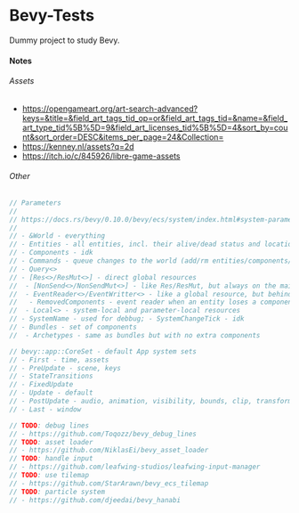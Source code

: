 # Bevy-Tests

Dummy project to study Bevy.

#### Notes

###### Assets
- https://opengameart.org/art-search-advanced?keys=&title=&field_art_tags_tid_op=or&field_art_tags_tid=&name=&field_art_type_tid%5B%5D=9&field_art_licenses_tid%5B%5D=4&sort_by=count&sort_order=DESC&items_per_page=24&Collection=
- https://kenney.nl/assets?q=2d
- https://itch.io/c/845926/libre-game-assets

###### Other

```rust
// Parameters
//
// https://docs.rs/bevy/0.10.0/bevy/ecs/system/index.html#system-parameter-list
//
// - &World - everything
// - Entities - all entities, incl. their alive/dead status and location
// - Components - idk
// - Commands - queue changes to the world (add/rm entities/components/resources)
// - Query<>
// - [Res<>/ResMut<>] - direct global resources
//  - [NonSend<>/NonSendMut<>] - like Res/ResMut, but always on the main thread
//  - EventReader<>/EventWritter<> - like a global resource, but behind commands
//   - RemovedComponents - event reader when an entity loses a component
//  - Local<> - system-local and parameter-local resources
// - SystemName - used for debbug; - SystemChangeTick - idk
// - Bundles - set of components
//  - Archetypes - same as bundles but with no extra components

// bevy::app::CoreSet - default App system sets
// - First - time, assets
// - PreUpdate - scene, keys
// - StateTransitions
// - FixedUpdate
// - Update - default
// - PostUpdate - audio, animation, visibility, bounds, clip, transform, camera
// - Last - window

// TODO: debug lines
// - https://github.com/Toqozz/bevy_debug_lines
// TODO: asset loader
// - https://github.com/NiklasEi/bevy_asset_loader
// TODO: handle input
// - https://github.com/leafwing-studios/leafwing-input-manager
// TODO: use tilemap
// - https://github.com/StarArawn/bevy_ecs_tilemap
// TODO: particle system
// - https://github.com/djeedai/bevy_hanabi
```
